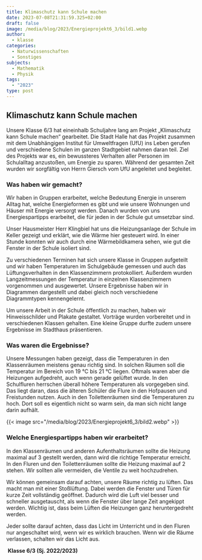 ```yaml
---
title: Klimaschutz kann Schule machen
date: 2023-07-08T21:31:59.325+02:00
draft: false
image: /media/blog/2023/Energieprojekt6_3/bild1.webp
author:
  - klasse
categories:
  - Naturwissenschaften
  - Sonstiges
subjects:
  - Mathematik
  - Physik
tags:
  - "2023"
type: post
---
```

## Klimaschutz kann Schule machen

Unsere Klasse 6/3 hat eineinhalb Schuljahre lang am Projekt „Klimaschutz kann Schule machen“ gearbeitet. Die Stadt Halle hat das Projekt zusammen mit dem Unabhängigen Institut für Umweltfragen (UfU) ins Leben gerufen und verschiedene Schulen im ganzen Stadtgebiet nahmen daran teil. Ziel des Projekts war es, ein bewussteres Verhalten aller Personen im Schulalltag anzustoßen, um Energie zu sparen. Während der gesamten Zeit wurden wir sorgfältig von Herrn Giersch vom UfU angeleitet und begleitet. 

### Was haben wir gemacht?

Wir haben in Gruppen erarbeitet, welche Bedeutung Energie in unserem Alltag hat, welche Energieformen es gibt und wie unsere Wohnungen und Häuser mit Energie versorgt werden. Danach wurden von uns Energiespartipps erarbeitet, die für jeden in der Schule gut umsetzbar sind.

Unser Hausmeister Herr Klingbiel hat uns die Heizungsanlage der Schule im Keller gezeigt und erklärt, wie die Wärme hier gesteuert wird. In einer Stunde konnten wir auch durch eine Wärmebildkamera sehen, wie gut die Fenster in der Schule isoliert sind.

Zu verschiedenen Terminen hat sich unsere Klasse in Gruppen aufgeteilt und wir haben Temperaturen im Schulgebäude gemessen und auch das Lüftungsverhalten in den Klassenzimmern
protokolliert. Außerdem wurden Langzeitmessungen der Temperatur in einzelnen Klassenzimmern vorgenommen und ausgewertet. Unsere Ergebnisse haben wir in Diagrammen dargestellt und dabei gleich noch verschiedene Diagrammtypen kennengelernt.

Um unsere Arbeit in der Schule öffentlich zu machen, haben wir Hinweisschilder und Plakate gestaltet. Vorträge wurden vorbereitet und in verschiedenen Klassen gehalten. Eine kleine Gruppe durfte zudem unsere Ergebnisse im Stadthaus präsentieren.

### Was waren die Ergebnisse?

Unsere Messungen haben gezeigt, dass die Temperaturen in den Klassenräumen meistens genau richtig sind. In solchen Räumen soll die Temperatur im Bereich von 19 °C bis 21 °C liegen.
Oftmals waren aber die Heizungen aufgedreht, auch wenn gerade gelüftet wurde. In den Schulfluren herrschen überall höhere Temperaturen als vorgegeben sind. Das liegt daran, dass die älteren Schüler die Flure in den Hofpausen und Freistunden nutzen. Auch in den Toilettenräumen sind die Temperaturen zu hoch. Dort soll es eigentlich nicht so warm sein, da man sich nicht lange darin
aufhält.



{{< image src="/media/blog/2023/Energieprojekt6_3/bild2.webp" >}}



### Welche Energiespartipps haben wir erarbeitet?

In den Klassenräumen und anderen Aufenthaltsräumen sollte die Heizung maximal auf 3 gestellt werden, dann wird die richtige Temperatur erreicht. In den Fluren und den Toilettenräumen sollte
die Heizung maximal auf 2 stehen. Wir sollten alle vermeiden, die Ventile zu weit hochzudrehen. 

Wir können gemeinsam darauf achten, unsere Räume richtig zu lüften. Das macht man mit einer Stoßlüftung. Dabei werden die Fenster und Türen für kurze Zeit vollständig geöffnet. Dadurch
wird die Luft viel besser und schneller ausgetauscht, als wenn die Fenster über lange Zeit angekippt werden. Wichtig ist, dass beim Lüften die Heizungen ganz heruntergedreht werden. 

Jeder sollte darauf achten, dass das Licht im Unterricht und in den Fluren nur angeschaltet wird, wenn wir es wirklich brauchen. Wenn wir die Räume verlassen, schalten wir das Licht aus.

 **Klasse 6/3 (Sj. 2022/2023)**

 
